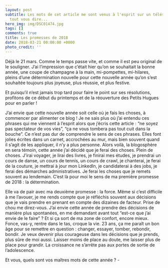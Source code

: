 ```yaml
---
layout: post
subtitle: Les mots de cet article me sont venus à l'esprit sur un télésiège, pour
  tout vous dire...
hero_img: img/DSC01474.jpg
tags: []
comments: true
title: Les promesses de 2018
date: 2018-03-21 00:00:00 +0000
photo_credit: ''
---
```

Déjà le 21 mars. Comme le temps passe vite, et comme il est peu original de le souligner. J’ai l’impression que c’était hier qu’on se souhaitait la bonne année, une coupe de champagne à la main, mi-pompettes, mi-hilares, pleins d’une détermination nouvelle pour cette nouvelle année qu’on s’est souhaitée toujours plus joyeuse, plus réussie, et plus festive.

Et puisqu’il n’est jamais trop tard pour faire le point sur ses résolutions, profitons de ce début du printemps et de la réouverture des Petits Hugues pour en parler !

J’ai envie que cette nouvelle année soit celle où je fais les choses, à commencer par alimenter ce blog ! Je ne sais plus où j’ai entendu ces phrases qui me viennent à l’esprit alors que j’écris cette article : “ne soyez pas spectateur de vos vies”, “ça ne vous tombera pas tout cuit dans la bouche”. Ce n’est pas dur de comprendre le sens de ces phrases. Elles font jolies écrites dans un carnet, accrochées au mur, mais bien souvent quand il s’agit de les appliquer, il n’y a plus personne. Alors voilà, la blogosphère en sera témoin, cette année j’ai décidé que je ferai des choses. Plein de choses. J’irai voyager, je lirai des livres, je finirai mes études, je prendrai un cours de danse, un cours de tennis, un cours de crawl, je chanterai, je ferai de la couture, je mettrai à jour mon LinkedIn, je candidaterai à des jobs, je ferai des démarches administratives. Je ferai les choses que je remets souvent au lendemain. C’est là pour moi le sens de ma première promesse de 2018 : la détermination. 

Elle va de pair avec ma deuxième promesse : la force. Même si c’est difficile à me l’avouer, je me rends compte que je réfléchis souvent aux décisions que je vais prendre en prenant en compte des dizaines de facteur. Prise de chou me direz-vous. J’ai envie cette année de prendre des décisions de manière plus spontanées, en me demandant avant tout “est-ce que j’ai envie de le faire” ? Et si ça sort de ma zone de confort, encore mieux. Fonce, vas-y, rentre dans le tas, croque la vie. 23 ans, ça me paraît un bon âge pour se remettre en question : changer, essayer, tomber, rebondir, bondir. Je veux devenir plus courageuse dans les décisions que je prends, plus sûre de moi aussi. Laisser moins de place au doute, me laisser plus de place pour grandir. La croissance ne s’arrête pas aux portes de sortie de l’adolescence.

Et vous, quels sont vos maîtres mots de cette année ? -